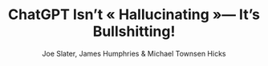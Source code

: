 ---
layout: post
title: "ChatGPT Isn’t « Hallucinating »— It’s Bullshitting!"
link: "https://www.scientificamerican.com/article/chatgpt-isnt-hallucinating-its-bullshitting"
author: "Joe Slater, James Humphries & Michael Townsen Hicks"
published_date: "17/07/2024"
description: "It’s important that we use accurate terminology when discussing how AI chatbots make up information"
language: "en"
categories: "Liens"
tags: "ia openai"
og-tags: "ia openai"
permalink: /:categories/:year/:month/:day/:title/
---